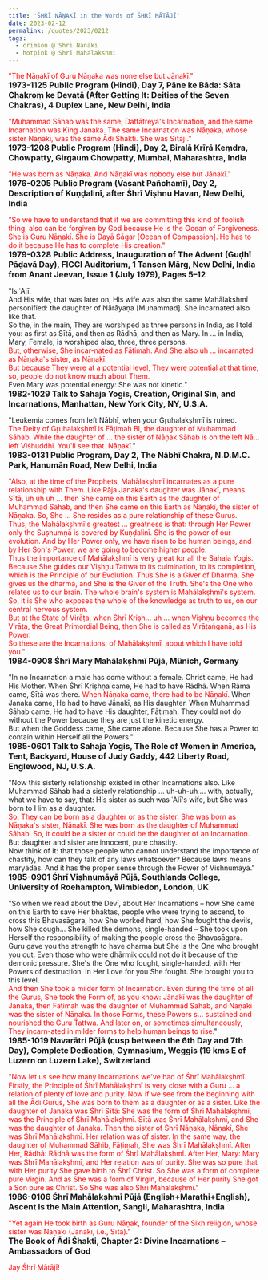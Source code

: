 ```yaml
---
title: 'ŚHRĪ NĀṆAKĪ in the Words of ŚHRĪ MĀTĀJĪ'
date: 2023-02-12
permalink: /quotes/2023/0212
tags:
  - crimson @ Shri Nanaki
  - hotpink @ Shri Mahalakshmi
---
```


<div class="para-divider"></div>

<p>
<font color="red">"The Nāṇakī of Guru Nāṇaka was none else but Jānakī."</font><br>
<font size="+0"><b>1973-1125 Public Program (Hindi), Day 7, Pāne ke Bāda: Sāta Chakroṃ ke Devatā (After Getting It: Deities of the Seven Chakras), 4 Duplex Lane, New Delhi, India</b></font>
</p>

<div class="para-divider"></div>

<p>
<font color="red">"Muhammad Sāhab was the same, Dattātreya's Incarnation, and the same Incarnation was King Janaka. The same Incarnation was Nāṇaka, whose sister Nāṇakī, was the same Ādi Śhakti. She was Sītājī."</font><br>
<font size="+0"><b>1973-1208 Public Program (Hindi), Day 2, Biralā Krīṛā Keṃdra, Chowpatty, Girgaum Chowpatty, Mumbai, Maharashtra, India</b></font>
</p>

<div class="para-divider"></div>

<p>
<font color="red">"He was born as Nāṇaka. And Nāṇakī was nobody else but Jānakī."</font><br>
<font size="+0"><b>1976-0205 Public Program (Vasant Pañchamī), Day 2, Description of Kuṇḍalinī, after Śhrī Viṣhnu Havan, New Delhi, India</b></font>
</p>

<div class="para-divider"></div>

<p>
<font color="red">"So we have to understand that if we are committing this kind of foolish thing, also can be forgiven by God because He is the Ocean of Forgiveness. She is Guru Nāṇakī. She is Dayā Sāgar [Ocean of Compassion]. He has to do it because He has to complete His creation."</font><br>
<font size="+0"><b>1979-0328 Public Address, Inauguration of The Advent (Guḍhī Pāḍavā Day), FICCI Auditorium, 1 Tansen Mārg, New Delhi, India from Anant Jeevan, Issue 1 (July 1979), Pages 5&#8211;12</b></font>
</p>

<div class="para-divider"></div>

<p>
"Is ʿAlī.<br>
And His wife, that was later on, His wife was also the same Mahālakṣhmī personified: the daughter of Nārāyaṇa [Muhammad]. She incarnated also like that.<br>
So the, in the main, They are worshiped as three persons in India, as I told you: as first as Sītā, and then as Rādhā, and then as Mary. In ... in India, Mary, Female, is worshiped also, three, three persons.<br>
<font color="red">But, otherwise, She incar-nated as Fāṭimah. And She also uh ... incarnated as Nāṇaka's sister, as Nāṇakī.<br>
But because They were at a potential level, They were potential at that time, so, people do not know much about Them.</font><br>
Even Mary was potential energy: She was not kinetic."<br>
<font size="+0"><b>1982-1029 Talk to Sahaja Yogis, Creation, Original Sin, and Incarnations, Manhattan, New York City, NY, U.S.A.</b></font>
</p>

<div class="para-divider"></div>

<p>
"Leukemia comes from left Nābhī, when your Gṛuhalakṣhmī is ruined.<br>
<font color="red">The Deity of Gṛuhalakṣhmī is Fāṭimah Bi, the daughter of Muhammad Sāhab. While the daughter of ... the sister of Nāṇak Sāhab is on the left Nā... left Viśhuddhi. You'll see that. Nāṇakī.</font>"<br>
<font size="+0"><b>1983-0131 Public Program, Day 2, The Nābhī Chakra, N.D.M.C. Park, Hanumān Road, New Delhi, India</b></font>
</p>

<div class="para-divider"></div>

<p>
<font color="red">"Also, at the time of the Prophets, Mahālakṣhmī incarnates as a pure relationship with Them. Like Rāja Janaka's daughter was Jānakī, means Sītā, uh uh uh ... then She came on this Earth as the daughter of Muhammad Sāhab, and then She came on this Earth as Nāṇakī, the sister of Nāṇaka. So, She ... She resides as a pure relationship of these Gurus.<br>
Thus, the Mahālakṣhmī's greatest ... greatness is that: through Her Power only the Suṣhumṇā is covered by Kuṇḍalinī. She is the power of our evolution. And by Her Power only, we have risen to be human beings, and by Her Son's Power, we are going to become higher people.<br>
Thus the importance of Mahālakṣhmī is very great for all the Sahaja Yogis. Because She guides our Viṣhṇu Tattwa to its culmination, to its completion, which is the Principle of our Evolution. Thus She is a Giver of Dharma, She gives us the dharma, and She is the Giver of the Truth. She's the One who relates us to our brain. The whole brain's system is Mahālakṣhmī's system. So, it is She who exposes the whole of the knowledge as truth to us, on our central nervous system.<br>
But at the State of Virāṭa, when Śhrī Kṛiṣh... uh ... when Viṣhṇu becomes the Virāṭa, the Great Primordial Being, then She is called as Virāṭaṅganā, as His Power.<br>
So these are the Incarnations, of Mahālakṣhmī, about which I have told you."</font><br>
<font size="+0"><b>1984-0908 Śhrī Mary Mahālakṣhmī Pūjā, Münich, Germany</b></font>
</p>

<div class="para-divider"></div>

<p>
"In no Incarnation a male has come without a female. Christ came, He had His Mother. When Śhrī Kṛiṣhṇa came, He had to have Rādhā. When Rāma came, Sītā was there. <font color="red">When Nāṇaka came, there had to be Nāṇakī.</font> When Janaka came, He had to have Jānakī, as His daughter. When Muhammad Sāhab came, He had to have His daughter, Fāṭimah. They could not do without the Power because they are just the kinetic energy.<br>
But when the Goddess came, She came alone. Because She has a Power to contain within Herself all the Powers."<br>
<font size="+0"><b>1985-0601 Talk to Sahaja Yogis, The Role of Women in America, Tent, Backyard, House of Judy Gaddy, 442 Liberty Road, Englewood, NJ, U.S.A.</b></font>
</p>

<div class="para-divider"></div>

<p>
"Now this sisterly relationship existed in other Incarnations also. Like Muhammad Sāhab had a sisterly relationship ... uh-uh-uh ... with, actually, what we have to say, that: His sister as such was ʿAlī's wife, but She was born to Him as a daughter.<br>
<font color="red">So, They can be born as a daughter or as the sister. She was born as Nāṇaka's sister, Nāṇakī. She was born as the daughter of Muhammad Sāhab. So, it could be a sister or could be the daughter of an Incarnation.</font><br>
But daughter and sister are innocent, pure chastity.<br>
Now think of it: that those people who cannot understand the importance of chastity, how can they talk of any laws whatsoever? Because laws means maryādās. And it has the proper sense through the Power of Viṣhṇumāyā."<br>
<font size="+0"><b>1985-0901 Śhrī Viṣhṇumāyā Pūjā, Southlands College, University of Roehampton, Wimbledon, London, UK</b></font>
</p>

<div class="para-divider"></div>

<p>
"So when we read about the Devī, about Her Incarnations &#8211; how She came on this Earth to save Her bhaktas, people who were trying to ascend, to cross this Bhavasāgara, how She worked hard, how She fought the devils, how She cough... She killed the demons, single-handed &#8211; She took upon Herself the responsibility of making the people cross the Bhavasāgara.<br>
Guru gave you the strength to have dharma but She is the One who brought you out. Even those who were dhārmik could not do it because of the demonic pressure. She's the One who fought, single-handed, with Her Powers of destruction. In Her Love for you She fought. She brought you to this level.<br>
<font color="red">And then She took a milder form of Incarnation. Even during the time of all the Gurus, She took the Form of, as you know: Jānakī was the daughter of Janaka, then Fāṭimah was the daughter of Muhammad Sāhab, and Nāṇakī was the sister of Nāṇaka. In those Forms, these Powers s... sustained and nourished the Guru Tattwa. And later on, or sometimes simultaneously, They incarn-ated in milder forms to help human beings to rise.</font>"<br>
<font size="+0"><b>1985-1019 Navarātri Pūjā (cusp between the 6th Day and 7th Day), Complete Dedication, Gymnasium, Weggis (19 kms E of Luzern on Luzern Lake), Switzerland</b></font>
</p>

<div class="para-divider"></div>

<p>
<font color="red">"Now let us see how many Incarnations we've had of Śhrī Mahālakṣhmī. Firstly, the Principle of Śhrī Mahālakṣhmī is very close with a Guru ... a relation of plenty of love and purity. Now if we see from the beginning with all the Ādi Gurus, She was born to them as a daughter or as a sister. Like the daughter of Janaka was Śhrī Sītā: She was the form of Śhrī Mahālakṣhmī, was the Principle of Śhrī Mahālakṣhmī. Sītā was Śhrī Mahālakṣhmī, and She was the daughter of Janaka. Then the sister of Śhrī Nāṇaka, Nāṇakī, She was Śhrī Mahālakṣhmī. Her relation was of sister. In the same way, the daughter of Muhammad Sāhib, Fāṭimah, She was Śhrī Mahālakṣhmī. After Her, Rādhā: Rādhā was the form of Śhrī Mahālakṣhmī. After Her, Mary: Mary was Śhrī Mahālakṣhmī, and Her relation was of purity. She was so pure that with Her purity She gave birth to Śhrī Christ. So She was a form of complete pure Virgin. And as She was a form of Virgin, because of Her purity She got a Son pure as Christ. So She was also Śhrī Mahālakṣhmī."</font><br>
<font size="+0"><b>1986-0106 Śhrī Mahālakṣhmī Pūjā (English+Marathi+English), Ascent Is the Main Attention, Sangli, Maharashtra, India</b></font>
</p>

<div class="para-divider"></div>

<p>
<font color="red">"Yet again He took birth as Guru Nāṇak, founder of the Sikh religion, whose sister was Nāṇakī (Jānakī, i.e., Sītā)."</font><br>
<font size="+0"><b>The Book of Ādi Śhakti, Chapter 2: Divine Incarnations &#8211; Ambassadors of God</b></font>
</p>

<div class="para-divider"></div>

<p style="color:red;">Jay Śhrī Mātājī!<br></p>